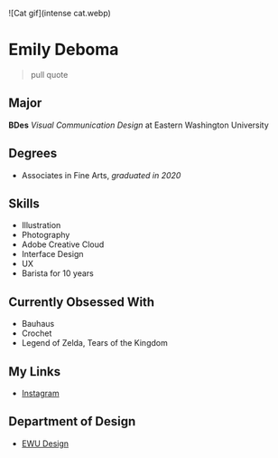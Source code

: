 ![Cat gif](intense cat.webp)

# Emily Deboma

> pull quote

## Major
**BDes** _Visual Communication Design_ at Eastern Washington University

## Degrees
- Associates in Fine Arts, _graduated in 2020_

## Skills
- Illustration
- Photography
- Adobe Creative Cloud
- Interface Design
- UX
- Barista for 10 years

## Currently Obsessed With
- Bauhaus
- Crochet
- Legend of Zelda, Tears of the Kingdom

## My Links
- [Instagram]()

## Department of Design
- [EWU Design](https://www.ewu.edu/cstem/design/)


